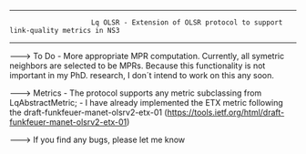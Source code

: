 ------------------------------------------------------------------------------------------------------------------------------
						Lq OLSR - Extension of OLSR protocol to support link-quality metrics in NS3
------------------------------------------------------------------------------------------------------------------------------

---> To Do
	- More appropriate MPR computation. Currently, all symetric neighbors are selected to be MPRs. Because this functionality
	  is not important in my PhD. research, I don´t intend to work on this any soon.
	  
---> Metrics
    - The protocol supports any metric subclassing from LqAbstractMetric;
	- I have already implemented the ETX metric following the draft-funkfeuer-manet-olsrv2-etx-01 (https://tools.ietf.org/html/draft-funkfeuer-manet-olsrv2-etx-01)
	
---> If you find any bugs, please let me know
